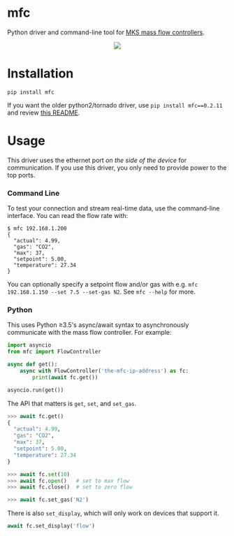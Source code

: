 mfc
===

Python driver and command-line tool for [MKS mass flow controllers](http://www.mksinst.com/product/category.aspx?CategoryID=406).

<p align="center">
  <img src="https://www.engineering-sci.com/images/editor/G-Series%20Thermal%20Mass%20Flow%20Controllers%20&%20Meters%20with%20Fast%20&%20Repeatable%20Performance.jpg" />
</p>

Installation
============

```
pip install mfc
```

If you want the older python2/tornado driver, use `pip install mfc==0.2.11` and review [this README](https://github.com/numat/mfc/tree/1af5162b67041c6b5d934a5ef5f1aea0c8a5731e).

Usage
=====

This driver uses the ethernet port *on the side of the device* for communication.
If you use this driver, you only need to provide power to the top ports.

### Command Line

To test your connection and stream real-time data, use the command-line
interface. You can read the flow rate with:

```
$ mfc 192.168.1.200
{
  "actual": 4.99,
  "gas": "CO2",
  "max": 37,
  "setpoint": 5.00,
  "temperature": 27.34
}
```

You can optionally specify a setpoint flow and/or gas with e.g.
`mfc 192.168.1.150 --set 7.5 --set-gas N2`. See `mfc --help` for more.

### Python

This uses Python ≥3.5's async/await syntax to asynchronously communicate with
the mass flow controller. For example:

```python
import asyncio
from mfc import FlowController

async def get():
    async with FlowController('the-mfc-ip-address') as fc:
        print(await fc.get())

asyncio.run(get())
```

The API that matters is `get`, `set`, and `set_gas`.

```python
>>> await fc.get()
{
  "actual": 4.99,
  "gas": "CO2",
  "max": 37,
  "setpoint": 5.00,
  "temperature": 27.34
}
```
```python
>>> await fc.set(10)
>>> await fc.open()   # set to max flow
>>> await fc.close()  # set to zero flow
```
```python
>>> await fc.set_gas('N2')
```

There is also `set_display`, which will only work on devices that support it.

```python
await fc.set_display('flow')
```
